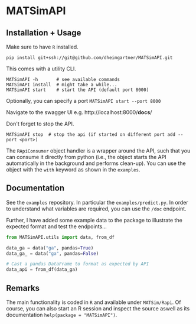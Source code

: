# MATSimAPI

## Installation + Usage

Make sure to have `R` installed.

```shell
pip install git+ssh://git@github.com/dheimgartner/MATSimAPI.git
```

This comes with a utility CLI.

```shell
MATSimAPI -h       # see available commands
MATSimAPI install  # might take a while...
MATSimAPI start    # start the API (default port 8000)
```

Optionally, you can specify a port `MATSimAPI start --port 8000`

Navigate to the swagger UI e.g. http://localhost:8000/__docs__/

Don't forget to stop the API.

```shell
MATSimAPI stop  # stop the api (if started on different port add --port <port>)
```

The `RApiConsumer` object handler is a wrapper around the API, such that you can consume it directly from python (i.e., the object starts the API automatically in the background and performs clean-up). You can use the object with the `with` keyword as shown in the `examples`.

## Documentation

See the `examples` repository. In particular the `examples/predict.py`. 
In order to understand what variables are required, you can use the `/doc` endpoint.

Further, I have added some example data to the package to illustrate the expected format and test the endpoints...

```python
from MATSimAPI.utils import data, from_df

data_ga = data("ga", pandas=True)
data_ga_ = data("ga", pandas=False)

# Cast a pandas DataFrame to format as expected by API
data_api = from_df(data_ga)
```


## Remarks

The main functionality is coded in `R` and available under `MATSim/Rapi`.
Of course, you can also start an R session and inspect the source aswell as its
documentation `help(package = "MATSimAPI")`.